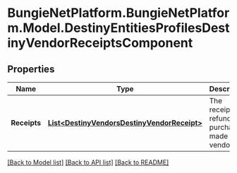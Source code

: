 # BungieNetPlatform.BungieNetPlatform.Model.DestinyEntitiesProfilesDestinyVendorReceiptsComponent
## Properties

Name | Type | Description | Notes
------------ | ------------- | ------------- | -------------
**Receipts** | [**List&lt;DestinyVendorsDestinyVendorReceipt&gt;**](DestinyVendorsDestinyVendorReceipt.md) | The receipts for refundable purchases made at a vendor. | [optional] 

[[Back to Model list]](../README.md#documentation-for-models) [[Back to API list]](../README.md#documentation-for-api-endpoints) [[Back to README]](../README.md)

